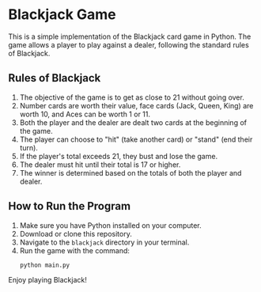 # Blackjack Game

This is a simple implementation of the Blackjack card game in Python. The game allows a player to play against a dealer, following the standard rules of Blackjack.

## Rules of Blackjack
1. The objective of the game is to get as close to 21 without going over.
2. Number cards are worth their value, face cards (Jack, Queen, King) are worth 10, and Aces can be worth 1 or 11.
3. Both the player and the dealer are dealt two cards at the beginning of the game.
4. The player can choose to "hit" (take another card) or "stand" (end their turn).
5. If the player's total exceeds 21, they bust and lose the game.
6. The dealer must hit until their total is 17 or higher.
7. The winner is determined based on the totals of both the player and dealer.

## How to Run the Program
1. Make sure you have Python installed on your computer.
2. Download or clone this repository.
3. Navigate to the `blackjack` directory in your terminal.
4. Run the game with the command:
   ```bash
   python main.py
   ```

Enjoy playing Blackjack!
